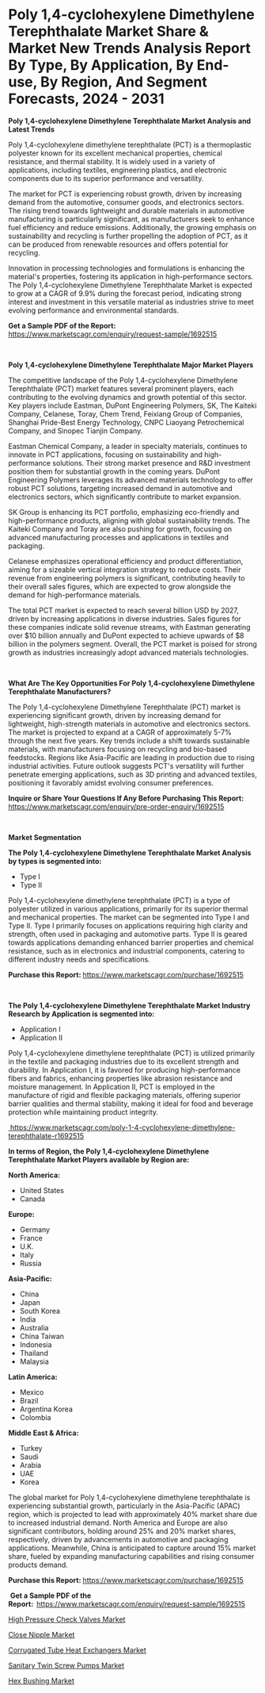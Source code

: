 <p><h1>Poly 1,4-cyclohexylene Dimethylene Terephthalate Market Share & Market New Trends Analysis Report By Type, By Application, By End-use, By Region, And Segment Forecasts, 2024 - 2031</h1></p><p><strong>Poly 1,4-cyclohexylene Dimethylene Terephthalate Market Analysis and Latest Trends</strong></p>
<p><p>Poly 1,4-cyclohexylene dimethylene terephthalate (PCT) is a thermoplastic polyester known for its excellent mechanical properties, chemical resistance, and thermal stability. It is widely used in a variety of applications, including textiles, engineering plastics, and electronic components due to its superior performance and versatility. </p><p>The market for PCT is experiencing robust growth, driven by increasing demand from the automotive, consumer goods, and electronics sectors. The rising trend towards lightweight and durable materials in automotive manufacturing is particularly significant, as manufacturers seek to enhance fuel efficiency and reduce emissions. Additionally, the growing emphasis on sustainability and recycling is further propelling the adoption of PCT, as it can be produced from renewable resources and offers potential for recycling.</p><p>Innovation in processing technologies and formulations is enhancing the material's properties, fostering its application in high-performance sectors. The Poly 1,4-cyclohexylene Dimethylene Terephthalate Market is expected to grow at a CAGR of 9.9% during the forecast period, indicating strong interest and investment in this versatile material as industries strive to meet evolving performance and environmental standards.</p></p>
<p><strong>Get a Sample PDF of the Report:&nbsp;</strong> <a href="https://www.marketscagr.com/enquiry/request-sample/1692515?utm_campaign=1332&utm_medium=2&utm_source=Github&utm_content=ia&utm_term=20102024&utm_id=poly-14-cyclohexylene-dimethylene-terephthalate">https://www.marketscagr.com/enquiry/request-sample/1692515</a></p>
<p>&nbsp;</p>
<p><strong>Poly 1,4-cyclohexylene Dimethylene Terephthalate Major Market Players</strong></p>
<p><p>The competitive landscape of the Poly 1,4-cyclohexylene Dimethylene Terephthalate (PCT) market features several prominent players, each contributing to the evolving dynamics and growth potential of this sector. Key players include Eastman, DuPont Engineering Polymers, SK, The Kaiteki Company, Celanese, Toray, Chem Trend, Feixiang Group of Companies, Shanghai Pride-Best Energy Technology, CNPC Liaoyang Petrochemical Company, and Sinopec Tianjin Company.</p><p>Eastman Chemical Company, a leader in specialty materials, continues to innovate in PCT applications, focusing on sustainability and high-performance solutions. Their strong market presence and R&D investment position them for substantial growth in the coming years. DuPont Engineering Polymers leverages its advanced materials technology to offer robust PCT solutions, targeting increased demand in automotive and electronics sectors, which significantly contribute to market expansion.</p><p>SK Group is enhancing its PCT portfolio, emphasizing eco-friendly and high-performance products, aligning with global sustainability trends. The Kaiteki Company and Toray are also pushing for growth, focusing on advanced manufacturing processes and applications in textiles and packaging.</p><p>Celanese emphasizes operational efficiency and product differentiation, aiming for a sizeable vertical integration strategy to reduce costs. Their revenue from engineering polymers is significant, contributing heavily to their overall sales figures, which are expected to grow alongside the demand for high-performance materials.</p><p>The total PCT market is expected to reach several billion USD by 2027, driven by increasing applications in diverse industries. Sales figures for these companies indicate solid revenue streams, with Eastman generating over $10 billion annually and DuPont expected to achieve upwards of $8 billion in the polymers segment. Overall, the PCT market is poised for strong growth as industries increasingly adopt advanced materials technologies.</p></p>
<p>&nbsp;</p>
<p><strong>What Are The Key Opportunities For Poly 1,4-cyclohexylene Dimethylene Terephthalate Manufacturers?</strong></p>
<p><p>The Poly 1,4-cyclohexylene Dimethylene Terephthalate (PCT) market is experiencing significant growth, driven by increasing demand for lightweight, high-strength materials in automotive and electronics sectors. The market is projected to expand at a CAGR of approximately 5-7% through the next five years. Key trends include a shift towards sustainable materials, with manufacturers focusing on recycling and bio-based feedstocks. Regions like Asia-Pacific are leading in production due to rising industrial activities. Future outlook suggests PCT's versatility will further penetrate emerging applications, such as 3D printing and advanced textiles, positioning it favorably amidst evolving consumer preferences.</p></p>
<p><strong>Inquire or Share Your Questions If Any Before Purchasing This Report:</strong> <a href="https://www.marketscagr.com/enquiry/pre-order-enquiry/1692515?utm_campaign=1332&utm_medium=2&utm_source=Github&utm_content=ia&utm_term=20102024&utm_id=poly-14-cyclohexylene-dimethylene-terephthalate">https://www.marketscagr.com/enquiry/pre-order-enquiry/1692515</a></p>
<p>&nbsp;</p>
<p><strong>Market Segmentation</strong></p>
<p><strong>The Poly 1,4-cyclohexylene Dimethylene Terephthalate Market Analysis by types is segmented into:</strong></p>
<p><ul><li>Type I</li><li>Type II</li></ul></p>
<p><p>Poly 1,4-cyclohexylene dimethylene terephthalate (PCT) is a type of polyester utilized in various applications, primarily for its superior thermal and mechanical properties. The market can be segmented into Type I and Type II. Type I primarily focuses on applications requiring high clarity and strength, often used in packaging and automotive parts. Type II is geared towards applications demanding enhanced barrier properties and chemical resistance, such as in electronics and industrial components, catering to different industry needs and specifications.</p></p>
<p><strong>Purchase this Report:&nbsp;</strong><a href="https://www.marketscagr.com/purchase/1692515?utm_campaign=1332&utm_medium=2&utm_source=Github&utm_content=ia&utm_term=20102024&utm_id=poly-14-cyclohexylene-dimethylene-terephthalate">https://www.marketscagr.com/purchase/1692515</a></p>
<p>&nbsp;</p>
<p><strong>The Poly 1,4-cyclohexylene Dimethylene Terephthalate Market Industry Research by Application is segmented into:</strong></p>
<p><ul><li>Application I</li><li>Application II</li></ul></p>
<p><p>Poly 1,4-cyclohexylene dimethylene terephthalate (PCT) is utilized primarily in the textile and packaging industries due to its excellent strength and durability. In Application I, it is favored for producing high-performance fibers and fabrics, enhancing properties like abrasion resistance and moisture management. In Application II, PCT is employed in the manufacture of rigid and flexible packaging materials, offering superior barrier qualities and thermal stability, making it ideal for food and beverage protection while maintaining product integrity.</p></p>
<p><a href="https://www.marketscagr.com/poly-1-4-cyclohexylene-dimethylene-terephthalate-r1692515?utm_campaign=1332&utm_medium=2&utm_source=Github&utm_content=ia&utm_term=20102024&utm_id=poly-14-cyclohexylene-dimethylene-terephthalate">&nbsp;https://www.marketscagr.com/poly-1-4-cyclohexylene-dimethylene-terephthalate-r1692515</a></p>
<p><strong>In terms of Region, the Poly 1,4-cyclohexylene Dimethylene Terephthalate Market Players available by Region are:</strong></p>
<p>
    <p> <strong> North America: </strong>
        <ul>
            <li>United States</li>
            <li>Canada</li>
        </ul>
        </p> 
    <p> <strong> Europe: </strong>
        <ul>
            <li>Germany</li>
            <li>France</li>
            <li>U.K.</li>
            <li>Italy</li>
            <li>Russia</li>
        </ul>
        </p> 
    <p> <strong> Asia-Pacific: </strong>
        <ul>
            <li>China</li>
            <li>Japan</li>
            <li>South Korea</li>
            <li>India</li>
            <li>Australia</li>
            <li>China Taiwan</li>
            <li>Indonesia</li>
            <li>Thailand</li>
            <li>Malaysia</li>
        </ul>
        </p> 
    <p> <strong> Latin America: </strong>
        <ul>
            <li>Mexico</li>
            <li>Brazil</li>
            <li>Argentina Korea</li>
            <li>Colombia</li>
        </ul>
        </p> 
    <p> <strong> Middle East & Africa: </strong>
        <ul>
            <li>Turkey</li>
            <li>Saudi</li>
            <li>Arabia</li>
            <li>UAE</li>
            <li>Korea</li>
        </ul>
    </p>
    </p>
<p><p>The global market for Poly 1,4-cyclohexylene dimethylene terephthalate is experiencing substantial growth, particularly in the Asia-Pacific (APAC) region, which is projected to lead with approximately 40% market share due to increased industrial demand. North America and Europe are also significant contributors, holding around 25% and 20% market shares, respectively, driven by advancements in automotive and packaging applications. Meanwhile, China is anticipated to capture around 15% market share, fueled by expanding manufacturing capabilities and rising consumer products demand.</p></p>
<p><strong>Purchase this Report: </strong><a href="https://www.marketscagr.com/purchase/1692515?utm_campaign=1332&utm_medium=2&utm_source=Github&utm_content=ia&utm_term=20102024&utm_id=poly-14-cyclohexylene-dimethylene-terephthalate">https://www.marketscagr.com/purchase/1692515</a></p>
<p>&nbsp;<strong>Get a Sample PDF of the Report:&nbsp;&nbsp;</strong><a href="https://www.marketscagr.com/enquiry/request-sample/1692515?utm_campaign=1332&utm_medium=2&utm_source=Github&utm_content=ia&utm_term=20102024&utm_id=poly-14-cyclohexylene-dimethylene-terephthalate">https://www.marketscagr.com/enquiry/request-sample/1692515</a></p>
<p><strong></strong></p>
<p><p><a href="https://www.linkedin.com/pulse/global-high-pressure-check-valves-market-focus-application-zmpdf?utm_campaign=1332&utm_medium=2&utm_source=Github&utm_content=ia&utm_term=20102024&utm_id=poly-14-cyclohexylene-dimethylene-terephthalate">High Pressure Check Valves Market</a></p><p><a href="https://www.linkedin.com/pulse/investment-opportunities-close-nipple-sector-risk-analysis-eeetf?utm_campaign=1332&utm_medium=2&utm_source=Github&utm_content=ia&utm_term=20102024&utm_id=poly-14-cyclohexylene-dimethylene-terephthalate">Close Nipple Market</a></p><p><a href="https://www.linkedin.com/pulse/pulse-corrugated-tube-heat-exchangers-rhythms-change-market-wfwbf?utm_campaign=1332&utm_medium=2&utm_source=Github&utm_content=ia&utm_term=20102024&utm_id=poly-14-cyclohexylene-dimethylene-terephthalate">Corrugated Tube Heat Exchangers Market</a></p><p><a href="https://www.linkedin.com/pulse/strategic-market-insights-navigating-global-sanitary-8oysf?utm_campaign=1332&utm_medium=2&utm_source=Github&utm_content=ia&utm_term=20102024&utm_id=poly-14-cyclohexylene-dimethylene-terephthalate">Sanitary Twin Screw Pumps Market</a></p><p><a href="https://www.linkedin.com/pulse/key-drivers-hex-bushing-market-trends-future-outlook-2024-2031-pfpwf?utm_campaign=1332&utm_medium=2&utm_source=Github&utm_content=ia&utm_term=20102024&utm_id=poly-14-cyclohexylene-dimethylene-terephthalate">Hex Bushing Market</a></p></p>